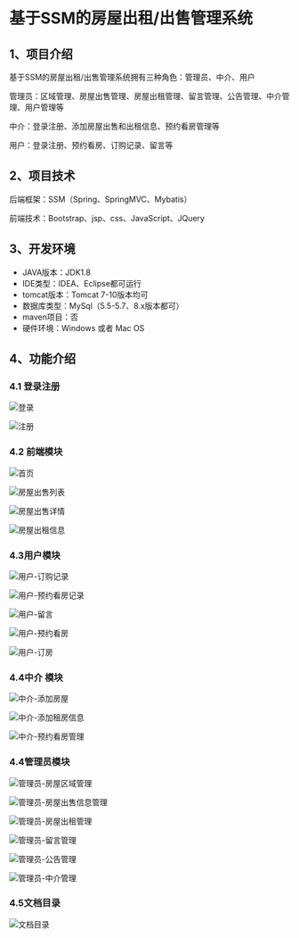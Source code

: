 # 基于SSM的房屋出租/出售管理系统

## 1、项目介绍

基于SSM的房屋出租/出售管理系统拥有三种角色：管理员、中介、用户

管理员：区域管理、房屋出售管理、房屋出租管理、留言管理、公告管理、中介管理、用户管理等

中介：登录注册、添加房屋出售和出租信息、预约看房管理等

用户：登录注册、预约看房、订购记录、留言等


## 2、项目技术

后端框架：SSM（Spring、SpringMVC、Mybatis）

前端技术：Bootstrap、jsp、css、JavaScript、JQuery

## 3、开发环境

- JAVA版本：JDK1.8
- IDE类型：IDEA、Eclipse都可运行
- tomcat版本：Tomcat 7-10版本均可
- 数据库类型：MySql（5.5-5.7、8.x版本都可） 
- maven项目：否
- 硬件环境：Windows 或者 Mac OS


## 4、功能介绍

### 4.1 登录注册

![登录](https://project-images-1256969109.cos.ap-chongqing.myqcloud.com/Typora-Images/202212262351241.jpg)

![注册](https://project-images-1256969109.cos.ap-chongqing.myqcloud.com/Typora-Images/202212262351818.jpg)

### 4.2 前端模块

![首页](https://project-images-1256969109.cos.ap-chongqing.myqcloud.com/Typora-Images/202212262351626.jpg)

![房屋出售列表](https://project-images-1256969109.cos.ap-chongqing.myqcloud.com/Typora-Images/202212262351711.jpg)

![房屋出售详情](https://project-images-1256969109.cos.ap-chongqing.myqcloud.com/Typora-Images/202212262351942.jpg)

![房屋出租信息](https://project-images-1256969109.cos.ap-chongqing.myqcloud.com/Typora-Images/202212262352859.jpg)

### 4.3用户模块

![用户-订购记录](https://project-images-1256969109.cos.ap-chongqing.myqcloud.com/Typora-Images/202212262352680.jpg)

![用户-预约看房记录](https://project-images-1256969109.cos.ap-chongqing.myqcloud.com/Typora-Images/202212262352265.jpg)

![用户-留言](https://project-images-1256969109.cos.ap-chongqing.myqcloud.com/Typora-Images/202212262352475.jpg)

![用户-预约看房](https://project-images-1256969109.cos.ap-chongqing.myqcloud.com/Typora-Images/202212262352370.jpg)

![用户-订房](https://project-images-1256969109.cos.ap-chongqing.myqcloud.com/Typora-Images/202212262352598.jpg)

### 4.4中介 模块

![中介-添加房屋](https://project-images-1256969109.cos.ap-chongqing.myqcloud.com/Typora-Images/202212262352478.jpg)

![中介-添加租房信息](https://project-images-1256969109.cos.ap-chongqing.myqcloud.com/Typora-Images/202212262352600.jpg)

![中介-预约看房管理](https://project-images-1256969109.cos.ap-chongqing.myqcloud.com/Typora-Images/202212262352696.jpg)

### 4.4管理员模块

![管理员-房屋区域管理](https://project-images-1256969109.cos.ap-chongqing.myqcloud.com/Typora-Images/202212262352649.jpg)

![管理员-房屋出售信息管理](https://project-images-1256969109.cos.ap-chongqing.myqcloud.com/Typora-Images/202212262352107.jpg)

![管理员-房屋出租管理](https://project-images-1256969109.cos.ap-chongqing.myqcloud.com/Typora-Images/202212262352689.jpg)

![管理员-留言管理](https://project-images-1256969109.cos.ap-chongqing.myqcloud.com/Typora-Images/202212262352787.jpg)

![管理员-公告管理](https://project-images-1256969109.cos.ap-chongqing.myqcloud.com/Typora-Images/202212262352933.jpg)

![管理员-中介管理](https://project-images-1256969109.cos.ap-chongqing.myqcloud.com/Typora-Images/202212262352506.jpg)

### 4.5文档目录

![文档目录](https://project-images-1256969109.cos.ap-chongqing.myqcloud.com/Typora-Images/202212271921708.jpg)



